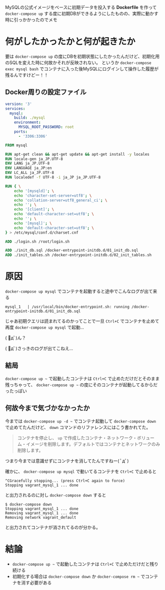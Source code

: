 
MySQLの公式イメージをベースに初期データを投入する **Dockerfile** を作って `docker-compose up` する度に初期DBができるようにしたものの、実際に動かす時に引っかかったのでメモ

# 何がしたかったかと何が起きたか
要は `docker-compose up` の度にDBを初期状態にしたかったんだけど、初期化用のSQLを変えた時に何故かそれが反映されない。
というか `docker-compose exec mysql bash` でコンテナに入った後MySQLにログインして操作した履歴が残るんですけどー！！

## Docker周りの設定ファイル

```docker-compose.yml
version: '3'
services:
  mysql:
    build: ./mysql
    environment:
      MYSQL_ROOT_PASSWORD: root
    ports:
      - '3306:3306'
```

```Dockerfile
FROM mysql

RUN apt-get clean && apt-get update && apt-get install -y locales
RUN locale-gen ja_JP.UTF-8
ENV LANG ja_JP.UTF-8
ENV LANGUAGE ja_JP:en
ENV LC_ALL ja_JP.UTF-8
RUN localedef -f UTF-8 -i ja_JP ja_JP.UTF-8

RUN { \
    echo '[mysqld]'; \
    echo 'character-set-server=utf8'; \
    echo 'collation-server=utf8_general_ci'; \
    echo ''; \
    echo '[client]'; \
    echo 'default-character-set=utf8'; \
    echo ''; \
    echo '[mysql]'; \
    echo 'default-character-set=utf8'; \
} > /etc/mysql/conf.d/charset.cnf

ADD ./login.sh /root/login.sh

ADD ./init_db.sql /docker-entrypoint-initdb.d/01_init_db.sql
ADD ./init_tables.sh /docker-entrypoint-initdb.d/02_init_tables.sh
```

# 原因

`docker-compose up mysql` でコンテナを起動すると途中でこんなログが出て来る

```
mysql_1   | /usr/local/bin/docker-entrypoint.sh: running /docker-entrypoint-initdb.d/01_init_db.sql
```

じゃあ初期クエリは読まれてるのかってことで一旦 `Ctrl+C` でコンテナを止めて再度 `docker-compose up mysql` で起動...

( ﾟдﾟ)ん？

( ﾟдﾟ)さっきのログが出てこねえ...

## 結局

`docker-compose up ~` で起動したコンテナは `Ctrl+C` で止めただけだとそのまま残っちゃって、
`docker-compose up ~` の度にそのコンテナが起動してるからだったっぽい

## 何故今まで気づかなかったか

今までは `docker-compose up -d ~` でコンテナ起動して `docker-compose down` で止めてたんだけど、
`down` コマンドのリファレンスにはこう書かれてた。

> コンテナを停止し、 `up` で作成したコンテナ・ネットワーク・ボリューム・イメージを削除します。デフォルトではコンテナとネットワークのみ削除します。

つまり今までは意識せずにコンテナを消してたんですねー( ﾟдﾟ)

確かに、 `docker-compose up mysql` で動いてるコンテナを `Ctrl+C` で止めると

```
^CGracefully stopping... (press Ctrl+C again to force)
Stopping vagrant_mysql_1 ... done
```

と出力されるのに対し `docker-compose down` すると

```
$ docker-compose down
Stopping vagrant_mysql_1 ... done
Removing vagrant_mysql_1 ... done
Removing network vagrant_default
```

と出力されてコンテナが消されてるのが分かる。

# 結論

- `docker-compose up ~` で起動したコンテナは `Ctrl+C` で止めただけだと残り続ける
- 初期化する場合は `docker-compose down` か `docker-compose rm ~` でコンテナを消す必要がある

